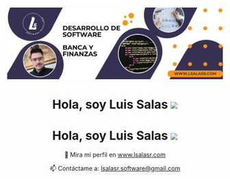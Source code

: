 ![Aditya Vikram Singh Banner](https://github.com/lsalasr26/lsalasr26/blob/main/White%20and%20Blue%20Modern%20Business%20%20Twitter%20Header.jpg)

<h1 align="center">Hola, soy Luis Salas <img width="30px" src="https://media.tenor.com/images/3b388fe03da271d2674faf85eb7c3fcd/tenor.gif" /></h1>

<div align="center">
  <h1>Hola, soy Luis Salas <img width="30px" src="https://media.tenor.com/images/3b388fe03da271d2674faf85eb7c3fcd/tenor.gif"/></h1>
  <p>🔗 Mira mi perfil en <a href="http://www.lsalasr.com">www.lsalasr.com</a></p>
  <p>📫 Contáctame a: <a href="mailto:lsalasr.software@gmail.com">lsalasr.software@gmail.com</a></p>
</div>

<!--
**lsalasr26/lsalasr26** is a ✨ _special_ ✨ repository because its `README.md` (this file) appears on your GitHub profile.

Here are some ideas to get you started:

- 🔭 I’m currently working on ...
- 🌱 I’m currently learning ...
- 👯 I’m looking to collaborate on ...
- 🤔 I’m looking for help with ...
- 💬 Ask me about ...
- 📫 How to reach me: ...
- 😄 Pronouns: ...
- ⚡ Fun fact: ...
-->
